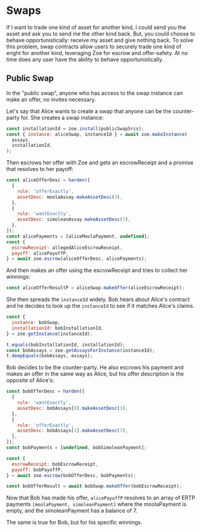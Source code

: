 # Swaps

If I want to trade one kind of asset for another kind, I could send
you the asset and ask you to send me the other kind back. But, you
could choose to behave opportunistically: receive my asset and give
nothing back. To solve this problem, swap contracts allow users to
securely trade one kind of eright for another kind, leveraging Zoe for
escrow and offer-safety. At no time does any user have the ability to
behave opportunistically.

## Public Swap

In the "public swap", anyone who has access to the swap instance can
make an offer, no invites necessary.

Let's say that Alice wants to create a swap that anyone can be the
counter-party for. She creates a swap instance:

```js
const installationId = zoe.install(publicSwapSrcs);
const { instance: aliceSwap, instanceId } = await zoe.makeInstance(
  assays,
  installationId,
);
```

Then escrows her offer with Zoe and gets an escrowReceipt
and a promise that resolves to her payoff:

```js
const aliceOfferDesc = harden([
  {
    rule: 'offerExactly',
    assetDesc: moolaAssay.makeAssetDesc(3),
  },
  {
    rule: 'wantExactly',
    assetDesc: simoleanAssay.makeAssetDesc(7),
  },
]);
const alicePayments = [aliceMoolaPayment, undefined];
const {
  escrowReceipt: allegedAliceEscrowReceipt,
  payoff: alicePayoffP,
} = await zoe.escrow(aliceOfferDesc, alicePayments);
```

And then makes an offer using the escrowReceipt and tries to collect her winnings:

```js
const aliceOfferResultP = aliceSwap.makeOffer(aliceEscrowReceipt);

```

She then spreads the `instanceId` widely. Bob hears about Alice's
contract and he decides to look up the `instanceId` to see if it
matches Alice's claims.

```js
const {
  instance: bobSwap,
  installationId: bobInstallationId,
} = zoe.getInstance(instanceId);

t.equals(bobInstallationId, installationId);
const bobAssays = zoe.getAssaysForInstance(instanceId);
t.deepEquals(bobAssays, assays);
```

Bob decides to be the counter-party. He also escrows his payment and
makes an offer in the same way as Alice, but his offer description is
the opposite of Alice's:

```js
const bobOfferDesc = harden([
  {
    rule: 'wantExactly',
    assetDesc: bobAssays[0].makeAssetDesc(3),
  },
  {
    rule: 'offerExactly',
    assetDesc: bobAssays[1].makeAssetDesc(7),
  },
]);
const bobPayments = [undefined, bobSimoleanPayment];

const {
  escrowReceipt: bobEscrowReceipt,
  payoff: bobPayoffP,
} = await zoe.escrow(bobOfferDesc, bobPayments);

const bobOfferResult = await bobSwap.makeOffer(bobEscrowReceipt);
```

Now that Bob has made his offer, `alicePayoffP` resolves to an array
of ERTP payments `[moolaPayment, simoleanPayment]` where the
moolaPayment is empty, and the simoleanPayment has a balance of 7. 

The same is true for Bob, but for his specific winnings.
